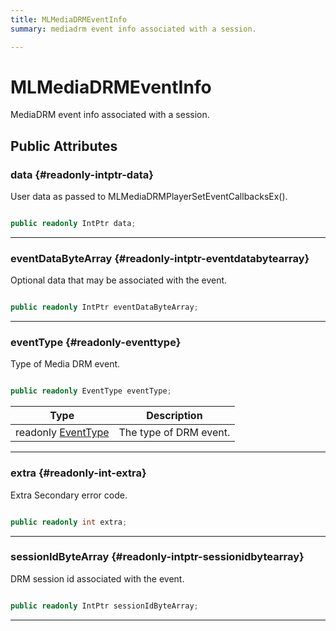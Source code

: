 ```yaml
---
title: MLMediaDRMEventInfo
summary: mediadrm event info associated with a session. 

---
```


# MLMediaDRMEventInfo




MediaDRM event info associated with a session.   





## Public Attributes

### data {#readonly-intptr-data}

User data as passed to MLMediaDRMPlayerSetEventCallbacksEx(). 

```csharp

public readonly IntPtr data;

```






-----------

### eventDataByteArray {#readonly-intptr-eventdatabytearray}

Optional data that may be associated with the event. 

```csharp

public readonly IntPtr eventDataByteArray;

```






-----------

### eventType {#readonly-eventtype}

Type of Media DRM event. 

```csharp

public readonly EventType eventType;

```

| Type | Description  | 
|--|--|
| readonly [EventType](/versioned_docs/version-02-Aug-2023/unity-api/api/UnityEngine.XR.MagicLeap/MLMedia/Player/Track/DRM/UnityEngine.XR.MagicLeap.MLMedia.Player.Track.DRM.md#enums-eventtype) | The type of DRM event.  |





-----------

### extra {#readonly-int-extra}

Extra Secondary error code. 

```csharp

public readonly int extra;

```






-----------

### sessionIdByteArray {#readonly-intptr-sessionidbytearray}

DRM session id associated with the event. 

```csharp

public readonly IntPtr sessionIdByteArray;

```






-----------


